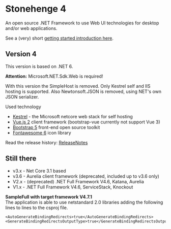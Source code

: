 # Stonehenge 4
An open source .NET Framework to use Web UI technologies for desktop and/or web applications.

See a (very) short [getting started introduction here](docs/GettingStarted.md).

## Version 4
This version is based on .NET 6. 

**Attention:** Microsoft.NET.Sdk.Web is required!

With this version the SimpleHost is removed. Only Kestrel self and IIS hosting is supported.
Also Newtonsoft.JSON is removed, using NET's own JSON serializer.


Used technology

* [Kestrel](https://docs.microsoft.com/de-de/aspnet/core/fundamentals/servers/kestrel) - the Microsoft netcore web stack for self hosting
* [Vue.js 2](https://vuejs.org/) client framework (bootstrap-vue currently not support Vue 3)
* [Bootstrap 5](https://getbootstrap.com/) front-end open source toolkit
* [Fontawesome 6](https://fontawesome.com/) icon library

Read the release history: [ReleaseNotes](ReleaseNotes3.md)

## Still there
* v3.x - Net Core 3.1 based
* v3.6 - Aurelia client framework (deprecated, included up to v3.6 only)
* V2.x - (deprecated) .NET Full Framework V4.6, Katana, Aurelia
* V1.x - .NET Full Framework V4.6, ServiceStack, Knockout


**SampleFull with target framework V4.7.1**    
The application is able to use netstandard 2.0 libraries adding the following lines to lines to the csproj file.

	<AutoGenerateBindingRedirects>true</AutoGenerateBindingRedirects>
  	<GenerateBindingRedirectsOutputType>true</GenerateBindingRedirectsOutputType>

